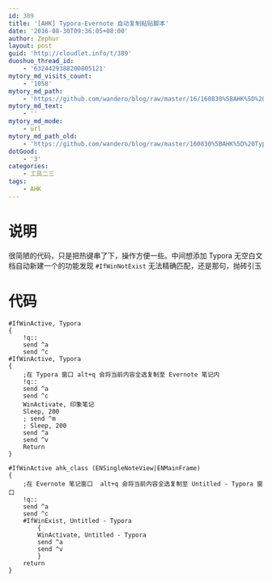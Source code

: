```yaml
---
id: 389
title: '[AHK] Typora-Evernote 自动复制粘贴脚本'
date: '2016-08-30T09:36:05+08:00'
author: Zephur
layout: post
guid: 'http://cloudlet.info/t/389'
duoshuo_thread_id:
    - '6324429388200805121'
mytory_md_visits_count:
    - '1058'
mytory_md_path:
    - 'https://github.com/wandero/blog/raw/master/16/160830%5BAHK%5D%20Typora-Evernote%20%E8%87%AA%E5%8A%A8%E5%A4%8D%E5%88%B6%E7%B2%98%E8%B4%B4%E8%84%9A%E6%9C%AC.md'
mytory_md_text:
    - ''
mytory_md_mode:
    - url
mytory_md_path_old:
    - 'https://github.com/wandero/blog/raw/master/160830%5BAHK%5D%20Typora-Evernote%20%E8%87%AA%E5%8A%A8%E5%A4%8D%E5%88%B6%E7%B2%98%E8%B4%B4%E8%84%9A%E6%9C%AC.md'
dotGood:
    - '3'
categories:
    - 工具二三
tags:
    - AHK
---
```


# 说明

很简陋的代码，只是把热键串了下，操作方便一些。中间想添加 Typora 无空白文档自动新建一个的功能发现 `#IfWinNotExist` 无法精确匹配，还是那句，抛砖引玉

<!-- more -->

# 代码

```
#IfWinActive, Typora
{
    !q::
    send ^a
    send ^c
#IfWinActive, Typora
{
    ;在 Typora 窗口 alt+q 会将当前内容全选复制至 Evernote 笔记内
    !q::
    send ^a
    send ^c
    WinActivate, 印象笔记
    Sleep, 200
    ; send ^m
    ; Sleep, 200
    send ^a
    send ^v
    Return
}

#IfWinActive ahk_class (ENSingleNoteView|ENMainFrame)
{
    ;在 Evernote 笔记窗口  alt+q 会将当前内容全选复制至 Untitled - Typora 窗口
    !q::
    send ^a
    send ^c
    #IfWinExist, Untitled - Typora
        {
        WinActivate, Untitled - Typora
        send ^a
        send ^v
        }
    return
}
```